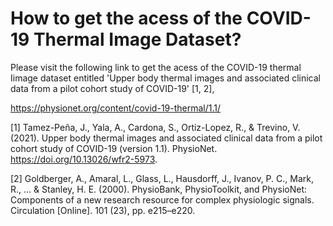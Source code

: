 # How to get the acess of the COVID-19 Thermal Image Dataset?

Please visit the following link to get the acess of the COVID-19 thermal Iimage dataset entitled 'Upper body thermal images and associated clinical data from a pilot cohort study of COVID-19' [1, 2],

https://physionet.org/content/covid-19-thermal/1.1/

[1] Tamez-Peña, J., Yala, A., Cardona, S., Ortiz-Lopez, R., & Trevino, V. (2021). Upper body thermal images and associated clinical data from a pilot cohort study of COVID-19 (version 1.1). PhysioNet. https://doi.org/10.13026/wfr2-5973.

[2] Goldberger, A., Amaral, L., Glass, L., Hausdorff, J., Ivanov, P. C., Mark, R., ... & Stanley, H. E. (2000). PhysioBank, PhysioToolkit, and PhysioNet: Components of a new research resource for complex physiologic signals. Circulation [Online]. 101 (23), pp. e215–e220. 
